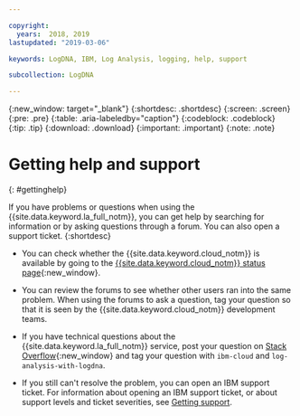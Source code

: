 ```yaml
---

copyright:
  years:  2018, 2019
lastupdated: "2019-03-06"

keywords: LogDNA, IBM, Log Analysis, logging, help, support

subcollection: LogDNA

---
```


{:new_window: target="_blank"}
{:shortdesc: .shortdesc}
{:screen: .screen}
{:pre: .pre}
{:table: .aria-labeledby="caption"}
{:codeblock: .codeblock}
{:tip: .tip}
{:download: .download}
{:important: .important}
{:note: .note}


# Getting help and support
{: #gettinghelp}

If you have problems or questions when using the {{site.data.keyword.la_full_notm}}, you can get help by searching for information or by asking questions through a forum. You can also open a support ticket.
{:shortdesc}

* You can check whether the {{site.data.keyword.cloud_notm}} is available by going to the [{{site.data.keyword.cloud_notm}} status page](https://cloud.ibm.com/status?selected=status){:new_window}.

* You can review the forums to see whether other users ran into the same problem. When using the forums to ask a question, tag your question so that it is seen by the {{site.data.keyword.cloud_notm}} development teams.
<!--Insert the appropriate Stack Overflow tag for your service for <service_keyword> in URL and text below:  -->
  * If you have technical questions about the {{site.data.keyword.la_full_notm}} service, post your question on [Stack Overflow](http://stackoverflow.com/search?q=log-analysis-with-logdna+ibm-cloud){:new_window} and tag your question with `ibm-cloud` and `log-analysis-with-logdna`.

* If you still can't resolve the problem, you can open an IBM support ticket. For information about opening an IBM support ticket, or about support levels and ticket severities, see [Getting support](/docs/get-support?topic=get-support-getting-customer-support#getting-customer-support).